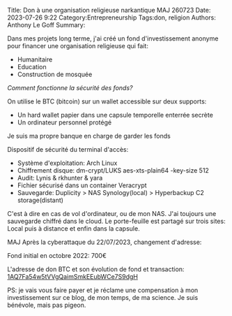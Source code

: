Title: Don à une organisation religieuse narkantique MAJ 260723
Date: 2023-07-26 9:22
Category:Entrepreneurship
Tags:don, religion
Authors: Anthony Le Goff
Summary:

Dans mes projets long terme, j'ai créé un fond d'investissement anonyme pour financer une organisation religieuse qui fait:

* Humanitaire
* Education
* Construction de mosquée

*Comment fonctionne la sécurité des fonds?*

On utilise le BTC (bitcoin) sur un wallet accessible sur deux supports:

* Un hard wallet papier dans une capsule temporelle enterrée secrète
* Un ordinateur personnel protégé

Je suis ma propre banque en charge de garder les fonds

Dispositif de sécurité du terminal d'accès:

* Système d'exploitation: Arch Linux
* Chiffrement disque: dm-crypt/LUKS aes-xts-plain64 -key-size 512 
* Audit: Lynis & rkhunter & yara
* Fichier sécurisé dans un container Veracrypt
* Sauvegarde: Duplicity > NAS Synology(local) > Hyperbackup C2 storage(distant)

C'est à dire en cas de vol d'ordinateur, ou de mon NAS. J'ai toujours une sauvegarde chiffré dans le cloud. Le porte-feuille est partagé sur trois sites: Local puis à distance et enfin dans la capsule.

MAJ Après la cyberattaque du 22/07/2023, changement d'adresse:

Fond initial en octobre 2022: 700€

L'adresse de don BTC et son évolution de fond et transaction: [1AQ7Fa54w5tVVgQaimSmkEEubWCe7S9dgH](https://blockchair.com/bitcoin/address/1AQ7Fa54w5tVVgQaimSmkEEubWCe7S9dgH)



PS: je vais vous faire payer et je réclame une compensation à mon investissement sur ce blog, de mon temps, de ma science. Je suis bénévole, mais pas pigeon.


